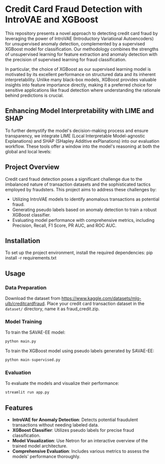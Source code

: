 # Credit Card Fraud Detection with IntroVAE and XGBoost

This repository presents a novel approach to detecting credit card fraud by leveraging the power of IntroVAE (Introductory Variational Autoencoders) for unsupervised anomaly detection, complemented by a supervised XGBoost model for classification. Our methodology combines the strengths of unsupervised learning for feature extraction and anomaly detection with the precision of supervised learning for fraud classification.

In particular, the choice of XGBoost as our supervised learning model is motivated by its excellent performance on structured data and its inherent interpretability. Unlike many black-box models, XGBoost provides valuable insights into feature importance directly, making it a preferred choice for sensitive applications like fraud detection where understanding the rationale behind predictions is crucial.

## Enhancing Model Interpretability with LIME and SHAP

To further demystify the model's decision-making process and ensure transparency, we integrate LIME (Local Interpretable Model-agnostic Explanations) and SHAP (SHapley Additive exPlanations) into our evaluation workflow. These tools offer a window into the model's reasoning at both the global and local levels:

## Project Overview

Credit card fraud detection poses a significant challenge due to the imbalanced nature of transaction datasets and the sophisticated tactics employed by fraudsters. This project aims to address these challenges by:
- Utilizing IntroVAE models to identify anomalous transactions as potential fraud.
- Generating pseudo labels based on anomaly detection to train a robust XGBoost classifier.
- Evaluating model performance with comprehensive metrics, including Precision, Recall, F1 Score, PR AUC, and ROC AUC.

## Installation

To set up the project environment, install the required dependencies:
pip install -r requirements.txt

## Usage

### Data Preparation

Download the dataset from https://www.kaggle.com/datasets/mlg-ulb/creditcardfraud. Place your credit card transaction dataset in the `dataset/` directory, name it as fraud_credit.zip.

### Model Training

To train the SAVAE-EE model:

```python
python main.py
```

To train the XGBoost model using pseudo labels generated by SAVAE-EE:

```python
python main-supervised.py
```

### Evaluation

To evaluate the models and visualize their performance:
```python
streamlit run app.py
```


## Features

- **IntroVAE for Anomaly Detection**: Detects potential fraudulent transactions without needing labeled data.
- **XGBoost Classifier**: Utilizes pseudo labels for precise fraud classification.
- **Model Visualization**: Use Netron for an interactive overview of the trained model architecture.
- **Comprehensive Evaluation**: Includes various metrics to assess the models' performance thoroughly.
